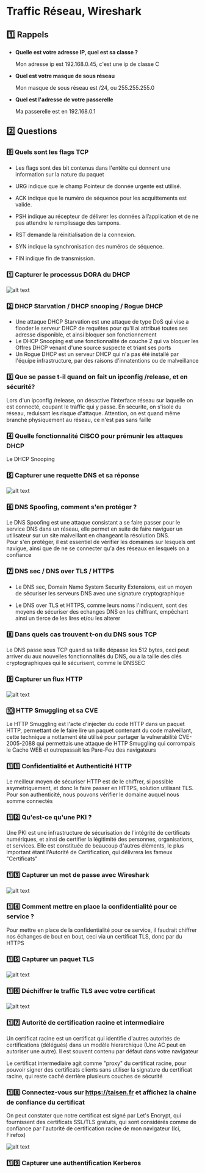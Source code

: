 # Traffic Réseau, Wireshark

## 1️⃣ Rappels

* **Quelle est votre adresse IP, quel est sa classe ?**

    Mon adresse ip est 192.168.0.45, c'est une ip de classe C

* **Quel est votre masque de sous réseau**

    Mon masque de sous réseau est /24, ou 255.255.255.0

* **Quel est l'adresse de votre passerelle**

    Ma passerelle est en 192.168.0.1
## 2️⃣ Questions

### 0️⃣ Quels sont les flags TCP

* Les flags sont des bit contenus dans l'entête qui donnent une information sur la nature du paquet

* URG indique que le champ Pointeur de donnée urgente est utilisé.
* ACK indique que le numéro de séquence pour les acquittements est valide.
* PSH indique au récepteur de délivrer les données à l’application  et de ne pas attendre le remplissage des tampons.
* RST demande la réinitialisation de la connexion.
* SYN indique la synchronisation des numéros de séquence.
* FIN indique fin de transmission.

### 1️⃣ Capturer le processus DORA du DHCP

![alt text](DORA_DHCP.png "Capture DORA")

### 2️⃣ DHCP Starvation / DHCP snooping / Rogue DHCP 

* Une attaque DHCP Starvation est une attaque de type DoS qui vise a flooder le serveur DHCP de requêtes pour qu'il ai attribué toutes ses adresse disponible, et ainsi bloquer son fonctionnement
* Le DHCP Snooping est une fonctionnalité de couche 2 qui va bloquer les Offres DHCP venant d'une source suspecte et triant ses ports
* Un Rogue DHCP est un serveur DHCP qui n'a pas été installé par l'équipe infrastructure, par des raisons d'innatentions ou de malveillance

### 3️⃣ Que se passe t-il quand on fait un ipconfig /release, et en sécurité?

Lors d'un ipconfig /release, on désactive l'interface réseau sur laquelle on est connecté, coupant le traffic qui y passe.
En sécurite, on s'isole du réseau, reduisant les risque d'attaque. Attention, on est quand même branché physiquement au réseau, ce n'est pas sans faille

### 4️⃣ Quelle fonctionnalité CISCO pour prémunir les attaques DHCP

Le DHCP Snooping

### 5️⃣ Capturer une requette DNS et sa réponse

![alt text](DNS_GOOGLE.png "Capture DNS")

### 6️⃣ DNS Spoofing, comment s'en protéger ?

Le DNS Spoofing est une attaque consistant a se faire passer pour le service DNS dans un réseau, elle permet en suite de faire naviguer un utilisateur sur un site malveillant en changeant la résolution DNS.  
Pour s'en protéger, il est essentiel de vérifier les  domaines sur lesquels ont navigue, ainsi que de ne se connecter qu'a des réseaux en lesquels on a confiance 


### 7️⃣ DNS sec / DNS over TLS / HTTPS 

* Le DNS sec, Domain Name System Security Extensions, est un moyen de sécuriser les serveurs DNS avec une signature cryptographique

* Le DNS over TLS et HTTPS, comme leurs noms l'indiquent, sont des moyens de sécuriser des echanges DNS en les chiffrant, empêchant ainsi un tierce de les lires et/ou les alterer

### 8️⃣ Dans quels cas trouvent t-on du DNS sous TCP

Le DNS passe sous TCP quand sa taille dépasse les 512 bytes, ceci peut arriver du aux nouvelles fonctionnalités du DNS, ou a la taille des clés cryptographiques qui le sécurisent, comme le DNSSEC

### 9️⃣ Capturer un flux HTTP

![alt text](HTTP_WEB.png "Capture HTTP") 

### 🔟 HTTP Smuggling et sa CVE

Le HTTP Smuggling est l'acte d'injecter du code HTTP dans un paquet HTTP, permettant de le faire lire un paquet contenant du code malveillant, cette technique a nottament été utilisé pour partager la vulnerabilité CVE-2005-2088 qui permettais une attaque de HTTP Smuggling qui corrompais le Cache WEB et outrepassait les Pare-Feu des navigateurs

### 1️⃣1️⃣ Confidentialité et Authenticité HTTP

Le meilleur moyen de sécuriser HTTP est de le chiffrer, si possible asymetriquement, et donc le faire passer en HTTPS, solution utilisant TLS. Pour son authenticité, nous pouvons vérifier le domaine auquel nous somme connectés

### 1️⃣2️⃣ Qu'est-ce qu'une PKI ?

Une PKI est une infrastructure de sécurisation de l'intégrité de certificats numériques, et ainsi de certifier la légitimité des personnes, organisations, et services. Elle est constituée de beaucoup d'autres éléments, le plus important étant l'Autorité de Certification, qui délivrera les fameux "Certificats"

### 1️⃣3️⃣ Capturer un mot de passe avec Wireshark

![alt text](HTTP_CREDENTIALS.png "Capture Credentials")

### 1️⃣4️⃣ Comment mettre en place la confidentialité pour ce service ? 

Pour mettre en place de la confidentialité pour ce service, il faudrait chiffrer nos échanges de bout en bout, ceci via un certificat TLS, donc par du HTTPS

### 1️⃣5️⃣ Capturer un paquet TLS

![alt text](PAQUET_TLS.png "Capture Paquet TLS")

### 1️⃣6️⃣ Déchiffrer le traffic TLS avec votre certificat

![alt text](TLS_DECRYPT.png "Capture Paquet TLS dechiffré")

### 1️⃣7️⃣ Autorité de certification racine et intermediaire

Un certificat racine est un certificat qui identifie d'autres autorités de certifications (délégués) dans un modèle hierarchique (Une AC peut en autoriser une autre). Il est souvent contenu par défaut dans votre navigateur

Le certificat intermediaire agit comme "proxy" du certificat racine, pour pouvoir signer des certificats clients sans utiliser la signature du certificat racine, qui reste caché derrière plusieurs couches de sécurité

### 1️⃣8️⃣ Connectez-vous sur https://taisen.fr et affichez la chaine de confiance du certificat

On peut constater que notre certificat est signé par Let's Encrypt, qui fournissent des certificats SSL/TLS gratuits, qui sont considérés comme de confiance par l'autorité de certification racine de mon navigateur (Ici, Firefox)

![alt text](ID_CERT.png "Capture Firefox IF du certificat")

### 1️⃣9️⃣ Capturer une authentification Kerberos


